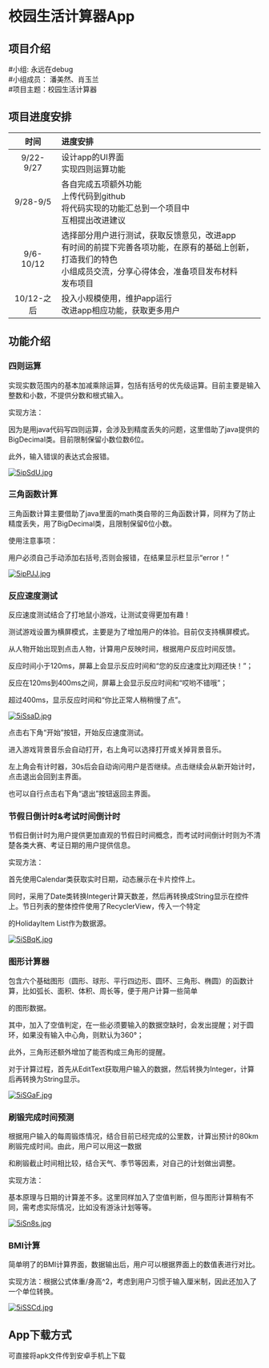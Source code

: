 # 校园生活计算器App

## 项目介绍
#小组: 永远在debug</br>
#小组成员： 潘美然、肖玉兰</br>
#项目主题：校园生活计算器

## 项目进度安排
|  时间   |进度安排|
| :----: | :---- |
| 9/22-9/27 |设计app的UI界面</br>实现四则运算功能|
| 9/28-9/5 | 各自完成五项额外功能</br>上传代码到github</br>将代码实现的功能汇总到一个项目中</br>互相提出改进建议|
| 9/6-10/12 |选择部分用户进行测试，获取反馈意见，改进app</br>有时间的前提下完善各项功能，在原有的基础上创新，打造我们的特色</br>小组成员交流，分享心得体会，准备项目发布材料</br>发布项目|
| 10/12-之后 |投入小规模使用，维护app运行</br>改进app相应功能，获取更多用户|

## 功能介绍

### 四则运算

实现实数范围内的基本加减乘除运算，包括有括号的优先级运算。目前主要是输入整数和小数，不提供分数和根式输入。  

实现方法：  

因为是用java代码写四则运算，会涉及到精度丢失的问题，这里借助了java提供的BigDecimal类。目前限制保留小数位数6位。  

此外，输入错误的表达式会报错。  

[![5ipSdU.jpg](https://z3.ax1x.com/2021/10/08/5ipSdU.jpg)](https://imgtu.com/i/5ipSdU)

### 三角函数计算

三角函数计算主要借助了java里面的math类自带的三角函数计算，同样为了防止精度丢失，用了BigDecimal类，且限制保留6位小数。  

使用注意事项：  

用户必须自己手动添加右括号,否则会报错，在结果显示栏显示“error！”  

[![5ipPJJ.jpg](https://z3.ax1x.com/2021/10/08/5ipPJJ.jpg)](https://imgtu.com/i/5ipPJJ)

### 反应速度测试

反应速度测试结合了打地鼠小游戏，让测试变得更加有趣！  

测试游戏设置为横屏模式，主要是为了增加用户的体验。目前仅支持横屏模式。  

从人物开始出现到点击人物，计算用户反映时间，根据用户反应时间反馈。  

反应时间小于120ms，屏幕上会显示反应时间和“您的反应速度比刘翔还快！”； 

反应在120ms到400ms之间，屏幕上会显示反应时间和“哎哟不错哦”；

超过400ms，显示反应时间和“你比正常人稍稍慢了点”。  

[![5iSsaD.jpg](https://z3.ax1x.com/2021/10/08/5iSsaD.jpg)](https://imgtu.com/i/5iSsaD)

点击右下角“开始”按钮，开始反应速度测试。  

进入游戏背景音乐会自动打开，右上角可以选择打开或关掉背景音乐。  

左上角会有计时器，30s后会自动询问用户是否继续。点击继续会从新开始计时，点击退出会回到主界面。  

也可以自行点击右下角“退出”按钮返回主界面。 

### 节假日倒计时&考试时间倒计时

节假日倒计时为用户提供更加直观的节假日时间概念，而考试时间倒计时则为不清楚各类大赛、考证日期的用户提供信息。  

实现方法：  

首先使用Calendar类获取实时日期，动态展示在卡片控件上。  

同时，采用了Date类转换Integer计算天数差，然后再转换成String显示在控件上。节日列表的整体控件使用了RecyclerView，传入一个特定  

的HolidayItem List作为数据源。

[![5iSBqK.jpg](https://z3.ax1x.com/2021/10/08/5iSBqK.jpg)](https://imgtu.com/i/5iSBqK)

### 图形计算器
包含六个基础图形（圆形、球形、平行四边形、圆环、三角形、椭圆）的函数计算，比如弧长、面积、体积、周长等，便于用户计算一些简单  

的图形数据。  

其中，加入了空值判定，在一些必须要输入的数据空缺时，会发出提醒；对于圆环，如果没有输入中心角，则默认为360°；  

此外，三角形还额外增加了能否构成三角形的提醒。  

对于计算过程，首先从EditText获取用户输入的数据，然后转换为Integer，计算后再转换为String显示。

[![5iSGaF.jpg](https://z3.ax1x.com/2021/10/08/5iSGaF.jpg)](https://imgtu.com/i/5iSGaF)

### 刷锻完成时间预测
根据用户输入的每周锻炼情况，结合目前已经完成的公里数，计算出预计的80km刷锻完成时间。由此，用户可以用这一数据  

和刷锻截止时间相比较，结合天气、季节等因素，对自己的计划做出调整。  

实现方法：  

基本原理与日期的计算差不多。这里同样加入了空值判断，但与图形计算稍有不同，需考虑实际情况，比如没有游泳计划等等。  

[![5iSn8s.jpg](https://z3.ax1x.com/2021/10/08/5iSn8s.jpg)](https://imgtu.com/i/5iSn8s)

### BMI计算

简单明了的BMI计算界面，数据输出后，用户可以根据界面上的数值表进行对比。  

实现方法：根据公式体重/身高^2，考虑到用户习惯于输入厘米制，因此还加入了一个单位转换。

[![5iSSCd.jpg](https://z3.ax1x.com/2021/10/08/5iSSCd.jpg)](https://imgtu.com/i/5iSSCd)

## App下载方式

可直接将apk文件传到安卓手机上下载
